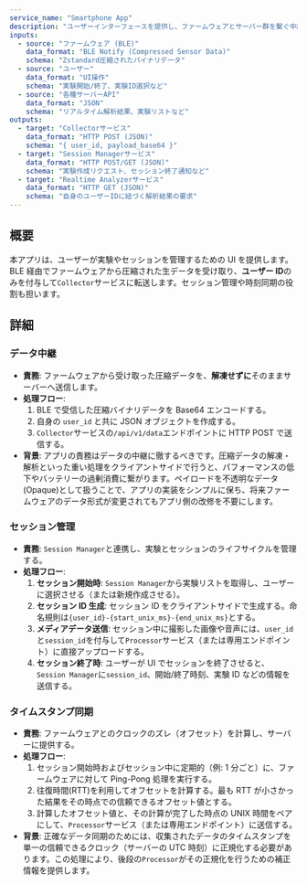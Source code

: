 ```yaml
---
service_name: "Smartphone App"
description: "ユーザーインターフェースを提供し、ファームウェアとサーバー群を繋ぐ中継ハブ。"
inputs:
  - source: "ファームウェア (BLE)"
    data_format: "BLE Notify (Compressed Sensor Data)"
    schema: "Zstandard圧縮されたバイナリデータ"
  - source: "ユーザー"
    data_format: "UI操作"
    schema: "実験開始/終了、実験ID選択など"
  - source: "各種サーバーAPI"
    data_format: "JSON"
    schema: "リアルタイム解析結果、実験リストなど"
outputs:
  - target: "Collectorサービス"
    data_format: "HTTP POST (JSON)"
    schema: "{ user_id, payload_base64 }"
  - target: "Session Managerサービス"
    data_format: "HTTP POST/GET (JSON)"
    schema: "実験作成リクエスト、セッション終了通知など"
  - target: "Realtime Analyzerサービス"
    data_format: "HTTP GET (JSON)"
    schema: "自身のユーザーIDに紐づく解析結果の要求"
---
```


## 概要

本アプリは、ユーザーが実験やセッションを管理するための UI を提供します。BLE 経由でファームウェアから圧縮された生データを受け取り、**ユーザー ID**のみを付与して`Collector`サービスに転送します。セッション管理や時刻同期の役割も担います。

## 詳細

### データ中継

- **責務**: ファームウェアから受け取った圧縮データを、**解凍せずに**そのままサーバーへ送信します。
- **処理フロー**:
  1.  BLE で受信した圧縮バイナリデータを Base64 エンコードする。
  2.  自身の `user_id` と共に JSON オブジェクトを作成する。
  3.  `Collector`サービスの`/api/v1/data`エンドポイントに HTTP POST で送信する。
- **背景**: アプリの責務はデータの中継に徹するべきです。圧縮データの解凍・解析といった重い処理をクライアントサイドで行うと、パフォーマンスの低下やバッテリーの過剰消費に繋がります。ペイロードを不透明なデータ(Opaque)として扱うことで、アプリの実装をシンプルに保ち、将来ファームウェアのデータ形式が変更されてもアプリ側の改修を不要にします。

### セッション管理

- **責務**: `Session Manager`と連携し、実験とセッションのライフサイクルを管理する。
- **処理フロー**:
  1.  **セッション開始時**: `Session Manager`から実験リストを取得し、ユーザーに選択させる（または新規作成させる）。
  2.  **セッション ID 生成**: セッション ID をクライアントサイドで生成する。命名規則は`{user_id}-{start_unix_ms}-{end_unix_ms}`とする。
  3.  **メディアデータ送信**: セッション中に撮影した画像や音声には、`user_id`と`session_id`を付与して`Processor`サービス（または専用エンドポイント）に直接アップロードする。
  4.  **セッション終了時**: ユーザーが UI でセッションを終了させると、`Session Manager`に`session_id`、開始/終了時刻、実験 ID などの情報を送信する。

### タイムスタンプ同期

- **責務**: ファームウェアとのクロックのズレ（オフセット）を計算し、サーバーに提供する。
- **処理フロー**:
  1.  セッション開始時およびセッション中に定期的（例: 1 分ごと）に、ファームウェアに対して Ping-Pong 処理を実行する。
  2.  往復時間(RTT)を利用してオフセットを計算する。最も RTT が小さかった結果をその時点での信頼できるオフセット値とする。
  3.  計算したオフセット値と、その計算が完了した時点の UNIX 時間をペアにして、`Processor`サービス（または専用エンドポイント）に送信する。
- **背景**: 正確なデータ同期のためには、収集されたデータのタイムスタンプを単一の信頼できるクロック（サーバーの UTC 時刻）に正規化する必要があります。この処理により、後段の`Processor`がその正規化を行うための補正情報を提供します。
